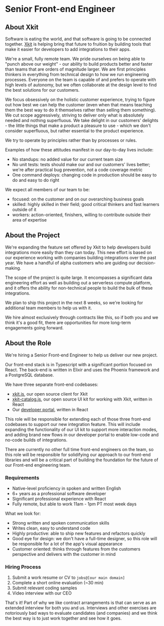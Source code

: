 # Senior Front-end Engineer

## About Xkit

Software is eating the world, and that software is going to be connected together. [Xkit](https://xkit.co) is helping bring that future to fruition by building tools that make it easier for developers to add integrations to their apps.

We're a small, fully remote team. We pride ourselves on being able to "punch above our weight" - our ability to build products better and faster than teams that are orders of magnitude larger. We are first principles thinkers in everything from technical design to how we run engineering processes. Everyone on the team is capable of and prefers to operate with high levels of autonomy, but we often collaborate at the design level to find the best solutions for our customers.

We focus obsessively on the holistic customer experience, trying to figure out how best we can help the customer (even when that means teaching them the best way to do it themselves rather than selling them something). We cut scope aggressively, striving to deliver only what is absolutely needed and nothing superfluous. We take delight in our customers' delights - the little things that make a product a pleasure to use - which we don't consider superfluous, but rather essential to the product experience.

We try to operate by principles rather than by processes or rules.

Examples of how these attitudes manifest in our day-to-day lives include:
- No standups: no added value for our current team size
- No unit tests: tests should make our and our customers' lives better; we're after practical bug prevention, not a code coverage metric
- One command deploys: changing code in production should be easy to do and easy to do right

We expect all members of our team to be:
- focused: on the customer and on our overarching business goals
- skilled: highly skilled in their field; good critical thinkers and fast learners outside of it
- workers: action-oriented, finishers, willing to contribute outside their area of expertise

## About the Project

We're expanding the feature set offered by Xkit to help developers build integrations more easily than they can today. This new effort is based on our experience working with companies building integrations over the past year. We have a handful of alpha customers who are guiding our decision-making.

The scope of the project is quite large. It encompasses a significant data engineering effort as well as building out a serverless compute platform, and it offers the ability for non-technical people to build the bulk of these integrations.

We plan to ship this project in the next 8 weeks, so we're looking for additional team members to help us with it.

We hire almost exclusively through contracts like this, so if both you and we think it's a good fit, there are opportunities for more long-term engagements going forward.

## About the Role

We're hiring a Senior Front-end Engineer to help us deliver our new project.

Our front-end stack is in Typescript with a significant portion focused on React. The back-end is written in Elixir and uses the Phoenix framework and a PostgreSQL database.

We have three separate front-end codebases:
- [xkit.js](https://github.com/xkit-co/xkit.js), our open source client for Xkit
- [xkit-catalog.js](https://github.com/xkit-co/xkit-catalog.js), our open source UI kit for working with Xkit, written in React
- Our [developer portal](https://app.xkit.co), written in React

This role will be responsible for extending each of those three front-end codebases to support our new integration feature. This will include expanding the functionality of our UI kit to support more interaction modes, and adding brand new flows in our developer portal to enable low-code and no-code builds of integrations.

There are currently no other full time front-end engineers on the team, so this role will be responsible for solidifying our approach to our front-end libraries and will be a critical part of building the foundation for the future of our Front-end engineering team.

### Requirements

- Native-level proficiency in spoken and written English
- 6+ years as a professional software developer
- Significant professional experience with React
- Fully remote, but able to work 11am - 1pm PT most week days


What we look for:
- Strong written and spoken communication skills
- Writes clean, easy to understand code
- Highly productive: able to ship new features and refactors quickly
- Good eye for design: we don't have a full-time designer, so this role will be responsible for a lot of the app's visual appearance
- Customer oriented: thinks through features from the customers perspective and delivers with the customer in mind


### Hiring Process

1. Submit a work resume or CV to `jobs@[our main domain]`
2. Complete a short online evaluation (~30 min)
3. Submit relevant coding samples
4. Video interview with our CEO

That's it! Part of why we like contract arrangements is that can serve as an extended interview for both you and us. Interviews and other exercises are notoriously bad ways to evaluate candidates (and companies) and we think the best way is to just work together and see how it goes.
